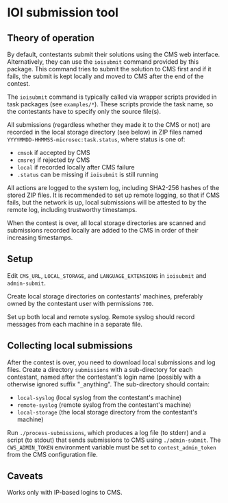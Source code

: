 # IOI submission tool

## Theory of operation

By default, contestants submit their solutions using the CMS web interface.
Alternatively, they can use the `ioisubmit` command provided by this package.
This command tries to submit the solution to CMS first and if it fails,
the submit is kept locally and moved to CMS after the end of the contest.

The `ioisubmit` command is typically called via wrapper scripts provided
in task packages (see `examples/*`). These scripts provide the task name,
so the contestants have to specify only the source file(s).

All submissions (regardless whether they made it to the CMS or not)
are recorded in the local storage directory (see below) in ZIP files
named `YYYYMMDD-HHMMSS-microsec:task.status`, where status is one of:

  - `cmsok` if accepted by CMS
  - `cmsrej` if rejected by CMS
  - `local` if recorded locally after CMS failure
  - `.status` can be missing if `ioisubmit` is still running

All actions are logged to the system log, including SHA2-256 hashes
of the stored ZIP files. It is recommended to set up remote logging,
so that if CMS fails, but the network is up, local submissions will be
attested to by the remote log, including trustworthy timestamps.

When the contest is over, all local storage directories are scanned
and submissions recorded locally are added to the CMS in order of
their increasing timestamps.


## Setup

Edit `CMS_URL`, `LOCAL_STORAGE`, and `LANGUAGE_EXTENSIONS` in `ioisubmit`
and `admin-submit`.

Create local storage directories on contestants' machines, preferably
owned by the contestant user with permissions `700`.

Set up both local and remote syslog. Remote syslog should record messages
from each machine in a separate file.


## Collecting local submissions

After the contest is over, you need to download local submissions and
log files. Create a directory `submissions` with a sub-directory for
each contestant, named after the contestant's login name (possibly
with a otherwise ignored suffix "`_`anything". The sub-directory
should contain:

  - `local-syslog` (local syslog from the contestant's machine)
  - `remote-syslog` (remote syslog from the contestant's machine)
  - `local-storage` (the local storage directory from the contestant's machine)

Run `./process-submissions`, which produces a log file (to stderr) and a script
(to stdout) that sends submissions to CMS using `./admin-submit`. The `CWS_ADMIN_TOKEN`
environment variable must be set to `contest_admin_token` from the CMS configuration file.


## Caveats

Works only with IP-based logins to CMS.
